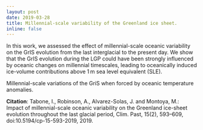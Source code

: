 ```yaml
---
layout: post
date: 2019-03-28
title: Millennial-scale variability of the Greenland ice sheet.
inline: false
---
```


In this work, we assessed the effect of millennial-scale oceanic variability on the GrIS evolution from the last interglacial to the present day. We show that the GrIS evolution during the LGP could have been strongly influenced by oceanic changes on millennial timescales, leading to oceanically induced ice-volume contributions above 1 m sea level equivalent (SLE).

<img class="img-fluid rounded z-depth-1" src="{{ '/assets/img/2019-03-28-gris-millennial/mill-gris.gif' | relative_url }}" alt="" title="Millennial-scale evolution of the GriS."/>
<div class="caption">
    Millennial-scale variations of the GriS when forced by oceanic temperature anomalies.
</div>

__Citation__: Tabone, I., Robinson, A., Alvarez-Solas, J. and Montoya, M.: Impact of millennial-scale oceanic variability on the Greenland ice-sheet evolution throughout the last glacial period, Clim. Past, 15(2), 593–609, doi:10.5194/cp-15-593-2019, 2019.
